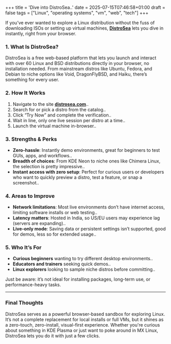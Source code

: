+++
title = 'Dive into DistroSea..'
date = 2025-07-15T07:46:58+01:00
draft = false
tags = ["Linux", "operating systems", "vm", "web", "tech"]
+++

If you’ve ever wanted to explore a Linux distribution without the fuss of downloading ISOs or setting up virtual machines, **[DistroSea](https://distrosea.com)** lets you dive in instantly, right from your browser.


### 1. What Is DistroSea?

DistroSea is a free web-based platform that lets you launch and interact with over 60 Linux and BSD distributions directly in your browser, no installation needed. From mainstream distros like Ubuntu, Fedora, and Debian to niche options like Void, DragonFlyBSD, and Haiku, there’s something for every user.


### 2. How It Works

1. Navigate to the site **[distrosea.com](https://distrosea.com)**..
2. Search for or pick a distro from the catalog..
3. Click “Try Now” and complete the verification..
4. Wait in line, only one live session per distro at a time..
5. Launch the virtual machine in-browser..


### 3. Strengths & Perks

* **Zero-hassle**: Instantly demo environments, great for beginners to test GUIs, apps, and workflows..
* **Breadth of choices**: From KDE Neon to niche ones like Chimera Linux, the selection is pretty impressive..
* **Instant access with zero setup**: Perfect for curious users or developers who want to quickly preview a distro, test a feature, or snap a screenshot..


### 4. Areas to Improve

* **Network limitations**: Most live environments don’t have internet access, limiting software installs or web testing..
* **Latency matters**: Hosted in India, so US/EU users may experience lag (servers are expanding)..
* **Live-only mode**: Saving data or persistent settings isn’t supported, good for demos, less so for extended usage..


### 5. Who It’s For

* **Curious beginners** wanting to try different desktop environments..
* **Educators and trainers** seeking quick demos..
* **Linux explorers** looking to sample niche distros before committing..

Just be aware: it’s not ideal for installing packages, long-term use, or performance-heavy tasks.

----

### Final Thoughts

DistroSea serves as a powerful browser-based sandbox for exploring Linux. It’s not a complete replacement for local installs or full VMs, but it shines as a zero-touch, zero-install, visual-first experience. Whether you're curious about something in KDE Plasma or just want to poke around in MX Linux, DistroSea lets you do it with just a few clicks.